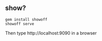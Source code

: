 show?
-----
    gem install showoff
    showoff serve

Then type http://localhost:9090 in a browser
